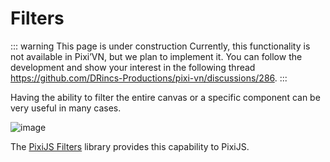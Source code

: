 # Filters

::: warning This page is under construction
Currently, this functionality is not available in Pixi’VN, but we plan to implement it. You can follow the development and show your interest in the following thread <https://github.com/DRincs-Productions/pixi-vn/discussions/286>.
:::

Having the ability to filter the entire canvas or a specific component can be very useful in many cases.

![image](https://filters.pixijs.download/main/screenshots/shockwave.gif?v=3)

The [PixiJS Filters](https://pixijs.io/filters/docs/) library provides this capability to PixiJS.
